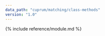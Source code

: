 ```yaml
---
data_path: "cuprum/matching/class-methods"
version: "1.0"
---
```


{% include reference/module.md %}
